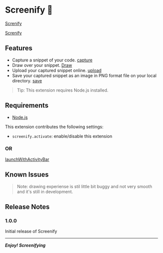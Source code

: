 # Screenify 📸
[Screnify](demo/screenify.gif)

[Screnify](demo/demo.gif)

## Features

* Capture a snippet of your code.
    [capture](./demo/capture.gif)
* Draw over your snippet.
    [Draw](./demo/draw.gif)
* Upload your captured snippet online.
    [upload](./demo/upload.gif)
* Save your captured snippet as an image in PNG format file on your local directory.
    [save](./demo/save.gif)

> Tip: This extension requires Node.js installed.

## Requirements

* [Node.js](https://nodejs.org)

This extension contributes the following settings:

* `screenify.activate`: enable/disable this extension
  
### OR

[launchWithActivityBar](./demo/activityBar.gif)

## Known Issues

>Note: drawing experiense is stil little bit buggy and not very smooth and it's still in development.

## Release Notes

### 1.0.0

Initial release of Screenify

-----------------------------------------------------------------------------------------------------------
***Enjoy! Screenifying***

